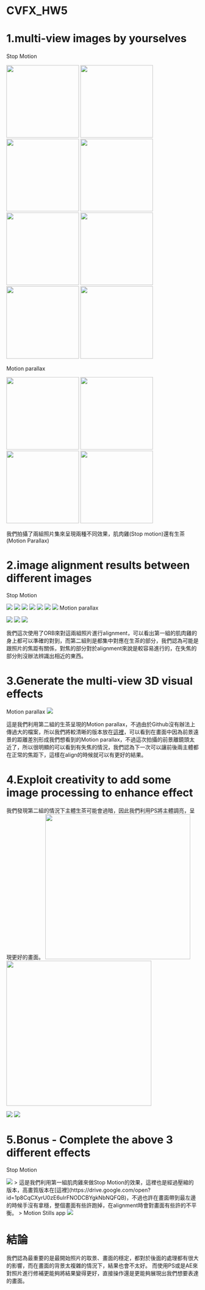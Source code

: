 # CVFX_HW5
  # 1.multi-view images by yourselves
   Stop Motion　
  >
  <img width="190" src="G1.jpg"/>  <img width="190" src="G2.jpg"/>
  <img width="190" src="G3.jpg"/>  <img width="190" src="G4.jpg"/>
  <img width="190" src="G5.jpg"/>  <img width="190" src="G6.jpg"/>
  <img width="190" src="G7.jpg"/>  <img width="190" src="G8.jpg"/>
  >
   Motion parallax
  >
   <img width="190" src="GGG1.jpg"/>  <img width="190" src="GGG2.jpg"/>
   <img width="190" src="GGG3.jpg"/>  <img width="190" src="GGG4.jpg"/>
  >
  我們拍攝了兩組照片集來呈現兩種不同效果，肌肉雞(Stop motion)還有生茶(Motion Parallax)
   
  # 2.image alignment results between different images
   Stop Motion
  >
   <img src="tryout.jpg"/>  <img src="tryout1.jpg"/>
   <img src="tryout2.jpg"/>  <img src="tryout3.jpg"/>
   <img src="tryout4.jpg"/>  <img src="tryout5.jpg"/>
   <img src="tryout6.jpg"/>
   Motion parallax
  >

   <img src="tryGGG1.jpg"/>
   <img src="tryGGG2.jpg"/>
   <img src="tryGGG3.jpg"/>

  >
 我們這次使用了ORB來對這兩組照片進行alignment，可以看出第一組的肌肉雞的身上都可以準確的對到，而第二組則是都集中對應在生茶的部分，我們認為可能是跟照片的焦距有關係，對焦的部分對於alignment來說是較容易進行的，在失焦的部分則沒辦法辨識出相近的東西。


  # 3.Generate the multi-view 3D visual effects
   Motion parallax
   <img src="GGG1.gif"/>
  
  
  這是我們利用第二組的生茶呈現的Motion parallax，不過由於Github沒有辦法上傳過大的檔案，所以我們將較清晰的版本放在[這裡](https://drive.google.com/open?id=1Mwkz0Smg2w6iIGZi4xVY8uzCmurDMXhf)，可以看到在畫面中因為前景遠景的距離差別形成我們想看到的Motion parallax，不過這次拍攝的前景離鏡頭太近了，所以很明顯的可以看到有失焦的情況，我們認為下一次可以讓前後兩主體都在正常的焦距下，這樣在align的時候就可以有更好的結果。
  
  
  # 4.Exploit creativity to add some image processing to enhance effect 
  
  我們發現第二組的情況下主體生茶可能會過暗，因此我們利用PS將主體調亮，呈現更好的畫面。
   <img width="380" src="GGG1.jpg"/>  <img width="380" src="GGG1_V2.jpg"/>
  >
   <img src="GGG2.gif"/> <img src="GGG1.gif"/>




  # 5.Bonus - Complete the above 3 different effects
   Stop Motion
  >
 <img src="BAD3.gif"/>
 >
  這是我們利用第一組肌肉雞來做Stop Motion的效果，這裡也是經過壓縮的版本，高畫質版本在[這裡](https://drive.google.com/open?id=1p8CqCXyrU0zE6uIrFNODCBYgkNbNQFQB)，不過也許在畫面帶到最左邊的時候手沒有拿穩，整個畫面有些許跑掉，在alignment時會對畫面有些許的不平衡。
  >
  Motion Stills app
  
   <img src="export.gif"/>
   
   # 結論
   
   我們認為最重要的是最開始照片的取景、畫面的穩定，都對於後面的處理都有很大的影響，而在畫面的背景太複雜的情況下，結果也會不太好。
   而使用PS或是AE來對照片進行修補更能夠將結果變得更好，直接操作還是更能夠展現出我們想要表達的畫面。
